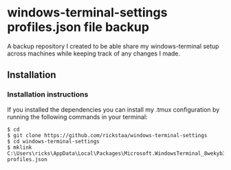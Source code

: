 # windows-terminal-settings profiles.json file backup

A backup repository I created to be able share my windows-terminal setup across machines while keeping track of any changes I made.

## Installation

### Installation instructions
If you installed the dependencies you can install my .tmux configuration by running the following commands in your terminal:

```
$ cd
$ git clone https://github.com/rickstaa/windows-terminal-settings
$ cd windows-terminal-settings
$ mklink C:\Users\ricks\AppData\Local\Packages\Microsoft.WindowsTerminal_8wekyb3d8bbwe\LocalState\profiles.json profiles.json
```
